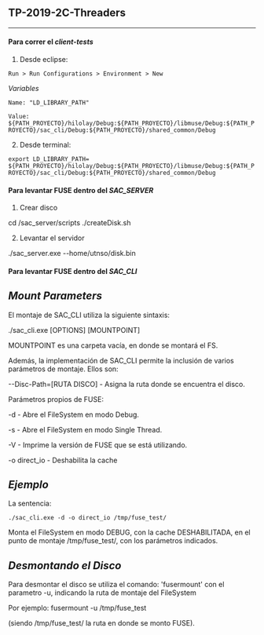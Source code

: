 ## TP-2019-2C-Threaders
-----------------------------------------------------
#### Para correr el *client-tests*

1) Desde eclipse:

`Run > Run Configurations > Environment > New`

*Variables*

`Name: "LD_LIBRARY_PATH"`

`Value:`
`${PATH_PROYECTO}/hilolay/Debug:${PATH_PROYECTO}/libmuse/Debug:${PATH_PROYECTO}/sac_cli/Debug:${PATH_PROYECTO}/shared_common/Debug`

2) Desde terminal:

`export LD_LIBRARY_PATH= ${PATH_PROYECTO}/hilolay/Debug:${PATH_PROYECTO}/libmuse/Debug:${PATH_PROYECTO}/sac_cli/Debug:${PATH_PROYECTO}/shared_common/Debug`


#### Para levantar FUSE dentro del *SAC_SERVER*

1) Crear disco

cd /sac_server/scripts
./createDisk.sh

2) Levantar el servidor

./sac_server.exe --home/utnso/disk.bin 

#### Para levantar FUSE dentro del *SAC_CLI*

_Mount Parameters_
------------------

El montaje de SAC_CLI utiliza la siguiente sintaxis:

./sac_cli.exe [OPTIONS] [MOUNTPOINT]

MOUNTPOINT es una carpeta vacía, en donde se montará el FS.

Además, la implementación de SAC_CLI permite la inclusión de varios parámetros de montaje. Ellos son:

--Disc-Path=[RUTA DISCO]	- Asigna la ruta donde se encuentra el disco.

Parámetros propios de FUSE:

-d 							- Abre el FileSystem en modo Debug.

-s 							- Abre el FileSystem en modo Single Thread.

-V							- Imprime la versión de FUSE que se está utilizando.

-o direct_io				- Deshabilita la cache


_Ejemplo_
---------

La sentencia:

    ./sac_cli.exe -d -o direct_io /tmp/fuse_test/
    
Monta el FileSystem en modo DEBUG, con la cache DESHABILITADA, en el punto de montaje /tmp/fuse_test/, con los parámetros indicados.


_Desmontando el Disco_
-----------------------

Para desmontar el disco se utiliza el comando: 'fusermount' con el parametro -u, indicando la ruta de montaje del FileSystem

Por ejemplo: 
    fusermount -u /tmp/fuse_test

(siendo /tmp/fuse_test/ la ruta en donde se monto FUSE).
